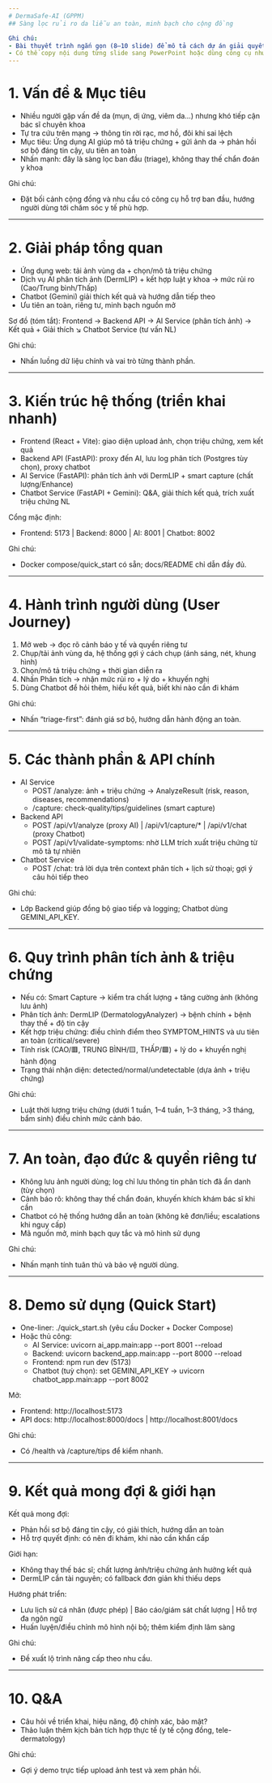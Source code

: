 ```yaml
---
# DermaSafe-AI (GPPM)
## Sàng lọc rủi ro da liễu an toàn, minh bạch cho cộng đồng

Ghi chú:
- Bài thuyết trình ngắn gọn (8–10 slide) để mô tả cách dự án giải quyết bài toán: người dân mô tả triệu chứng + gửi ảnh da để nhận tư vấn sơ bộ, đáng tin cậy và an toàn.
- Có thể copy nội dung từng slide sang PowerPoint hoặc dùng công cụ như Marp để xuất PDF.
---
```

# 1. Vấn đề & Mục tiêu

- Nhiều người gặp vấn đề da (mụn, dị ứng, viêm da…) nhưng khó tiếp cận bác sĩ chuyên khoa
- Tự tra cứu trên mạng → thông tin rời rạc, mơ hồ, đôi khi sai lệch
- Mục tiêu: Ứng dụng AI giúp mô tả triệu chứng + gửi ảnh da → phản hồi sơ bộ đáng tin cậy, ưu tiên an toàn
- Nhấn mạnh: đây là sàng lọc ban đầu (triage), không thay thế chẩn đoán y khoa

Ghi chú:
- Đặt bối cảnh cộng đồng và nhu cầu có công cụ hỗ trợ ban đầu, hướng người dùng tới chăm sóc y tế phù hợp.
---
# 2. Giải pháp tổng quan

- Ứng dụng web: tải ảnh vùng da + chọn/mô tả triệu chứng
- Dịch vụ AI phân tích ảnh (DermLIP) + kết hợp luật y khoa → mức rủi ro (Cao/Trung bình/Thấp)
- Chatbot (Gemini) giải thích kết quả và hướng dẫn tiếp theo
- Ưu tiên an toàn, riêng tư, minh bạch nguồn mở

Sơ đồ (tóm tắt):
Frontend → Backend API → AI Service (phân tích ảnh) → Kết quả + Giải thích
                                  ↘ Chatbot Service (tư vấn NL)

Ghi chú:
- Nhấn luồng dữ liệu chính và vai trò từng thành phần.
---
# 3. Kiến trúc hệ thống (triển khai nhanh)

- Frontend (React + Vite): giao diện upload ảnh, chọn triệu chứng, xem kết quả
- Backend API (FastAPI): proxy đến AI, lưu log phân tích (Postgres tùy chọn), proxy chatbot
- AI Service (FastAPI): phân tích ảnh với DermLIP + smart capture (chất lượng/Enhance)
- Chatbot Service (FastAPI + Gemini): Q&A, giải thích kết quả, trích xuất triệu chứng NL

Cổng mặc định:
- Frontend: 5173 | Backend: 8000 | AI: 8001 | Chatbot: 8002

Ghi chú:
- Docker compose/quick_start có sẵn; docs/README chỉ dẫn đầy đủ.
---
# 4. Hành trình người dùng (User Journey)

1) Mở web → đọc rõ cảnh báo y tế và quyền riêng tư
2) Chụp/tải ảnh vùng da, hệ thống gợi ý cách chụp (ánh sáng, nét, khung hình)
3) Chọn/mô tả triệu chứng + thời gian diễn ra
4) Nhấn Phân tích → nhận mức rủi ro + lý do + khuyến nghị
5) Dùng Chatbot để hỏi thêm, hiểu kết quả, biết khi nào cần đi khám

Ghi chú:
- Nhấn “triage-first”: đánh giá sơ bộ, hướng dẫn hành động an toàn.
---
# 5. Các thành phần & API chính

- AI Service
  - POST /analyze: ảnh + triệu chứng → AnalyzeResult (risk, reason, diseases, recommendations)
  - /capture: check-quality/tips/guidelines (smart capture)
- Backend API
  - POST /api/v1/analyze (proxy AI) | /api/v1/capture/* | /api/v1/chat (proxy Chatbot)
  - POST /api/v1/validate-symptoms: nhờ LLM trích xuất triệu chứng từ mô tả tự nhiên
- Chatbot Service
  - POST /chat: trả lời dựa trên context phân tích + lịch sử thoại; gợi ý câu hỏi tiếp theo

Ghi chú:
- Lớp Backend giúp đồng bộ giao tiếp và logging; Chatbot dùng GEMINI_API_KEY.
---
# 6. Quy trình phân tích ảnh & triệu chứng

- Nếu có: Smart Capture → kiểm tra chất lượng + tăng cường ảnh (không lưu ảnh)
- Phân tích ảnh: DermLIP (DermatologyAnalyzer) → bệnh chính + bệnh thay thế + độ tin cậy
- Kết hợp triệu chứng: điều chỉnh điểm theo SYMPTOM_HINTS và ưu tiên an toàn (critical/severe)
- Tính risk (CAO/🟥, TRUNG BÌNH/🟨, THẤP/🟩) + lý do + khuyến nghị hành động
- Trạng thái nhận diện: detected/normal/undetectable (dựa ảnh + triệu chứng)

Ghi chú:
- Luật thời lượng triệu chứng (dưới 1 tuần, 1–4 tuần, 1–3 tháng, >3 tháng, bẩm sinh) điều chỉnh mức cảnh báo.
---
# 7. An toàn, đạo đức & quyền riêng tư

- Không lưu ảnh người dùng; log chỉ lưu thông tin phân tích đã ẩn danh (tùy chọn)
- Cảnh báo rõ: không thay thế chẩn đoán, khuyến khích khám bác sĩ khi cần
- Chatbot có hệ thống hướng dẫn an toàn (không kê đơn/liều; escalations khi nguy cấp)
- Mã nguồn mở, minh bạch quy tắc và mô hình sử dụng

Ghi chú:
- Nhấn mạnh tính tuân thủ và bảo vệ người dùng.
---
# 8. Demo sử dụng (Quick Start)

- One-liner: ./quick_start.sh (yêu cầu Docker + Docker Compose)
- Hoặc thủ công:
  - AI Service: uvicorn ai_app.main:app --port 8001 --reload
  - Backend: uvicorn backend_app.main:app --port 8000 --reload
  - Frontend: npm run dev (5173)
  - Chatbot (tuỳ chọn): set GEMINI_API_KEY → uvicorn chatbot_app.main:app --port 8002

Mở:
- Frontend: http://localhost:5173
- API docs: http://localhost:8000/docs | http://localhost:8001/docs

Ghi chú:
- Có /health và /capture/tips để kiểm nhanh.
---
# 9. Kết quả mong đợi & giới hạn

Kết quả mong đợi:
- Phản hồi sơ bộ đáng tin cậy, có giải thích, hướng dẫn an toàn
- Hỗ trợ quyết định: có nên đi khám, khi nào cần khẩn cấp

Giới hạn:
- Không thay thế bác sĩ; chất lượng ảnh/triệu chứng ảnh hưởng kết quả
- DermLIP cần tài nguyên; có fallback đơn giản khi thiếu deps

Hướng phát triển:
- Lưu lịch sử cá nhân (được phép) | Báo cáo/giám sát chất lượng | Hỗ trợ đa ngôn ngữ
- Huấn luyện/điều chỉnh mô hình nội bộ; thêm kiểm định lâm sàng

Ghi chú:
- Đề xuất lộ trình nâng cấp theo nhu cầu.
---
# 10. Q&A

- Câu hỏi về triển khai, hiệu năng, độ chính xác, bảo mật?
- Thảo luận thêm kịch bản tích hợp thực tế (y tế cộng đồng, tele-dermatology)

Ghi chú:
- Gợi ý demo trực tiếp upload ảnh test và xem phản hồi.
